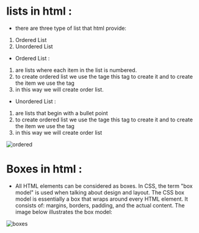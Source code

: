 # lists in html : 

* there are three type of list that html provide:

1. Ordered List
1. Unordered List

 
* Ordered List :

1. are lists where each item in the list is numbered.
1. to create ordered list we use the tage this tag to create it and to create the item we use the tag 
1. in this way we will create order list.


* Unordered List :
1. are lists that begin with a bullet point
1. to create ordered list we use the tage this tag to create it and to create the item we use the tag 
1. in this way we will create order list


![ordered](https://i.ytimg.com/vi/5tJBpZjMAbw/maxresdefault.jpg)
 
 # Boxes in html :

* All HTML elements can be considered as boxes. In CSS, the term "box model" is used when talking about design and layout.
The CSS box model is essentially a box that wraps around every HTML element. It consists of: margins, borders, padding, and the actual content. The image below illustrates the box model:



![boxes](https://encrypted-tbn0.gstatic.com/images?q=tbn:ANd9GcR4rKiIBEsWZ6ya-GD3-bWErB-daqg_MWiBtw&usqp=CAU)
